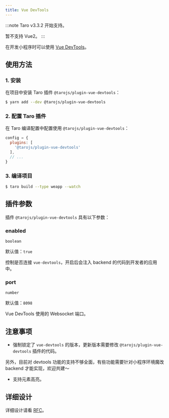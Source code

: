 ```yaml
---
title: Vue DevTools
---
```


:::note Taro v3.3.2 开始支持。

暂不支持 Vue2。 :::

在开发小程序时可以使用 [Vue DevTools](https://devtools.vuejs.org/guide/installation.html)。

## 使用方法

### 1. 安装

在项目中安装 Taro 插件 `@tarojs/plugin-vue-devtools`：

```sh
$ yarn add --dev @tarojs/plugin-vue-devtools
```

### 2. 配置 Taro 插件

在 Taro 编译配置中配置使用 `@tarojs/plugin-vue-devtools`：

```js title="config/dev.js"
config = {
  plugins: [
    '@tarojs/plugin-vue-devtools'
  ],
  // ...
}
```

### 3. 编译项目

```sh
$ taro build --type weapp --watch
```

## 插件参数

插件 `@tarojs/plugin-vue-devtools` 具有以下参数：

### enabled

`boolean`

默认值：`true`

控制是否连接 `vue-devtools`，开启后会注入 backend 的代码到开发者的应用中。

### port

`number`

默认值：`8098`

Vue DevTools 使用的 Websocket 端口。

## 注意事项

- 强制锁定了 `vue-devtools` 的版本，更新版本需要修改 `@tarojs/plugin-vue-devtools` 插件的代码。

另外，目前对 devtools 功能的支持不够全面，有些功能需要针对小程序环境魔改 backend 才能实现，欢迎共建～

- 支持元素高亮。

## 详细设计

详细设计请看 [RFC](https://github.com/NervJS/taro-rfcs/blob/master/rfcs/0006-vue-devtools.md)。
